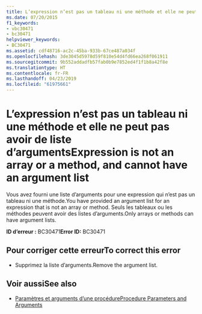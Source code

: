 ```yaml
---
title: L’expression n’est pas un tableau ni une méthode et elle ne peut pas avoir de liste d’arguments
ms.date: 07/20/2015
f1_keywords:
- vbc30471
- bc30471
helpviewer_keywords:
- BC30471
ms.assetid: cdf48716-ac2c-45ba-933b-67ce487a034f
ms.openlocfilehash: 3de3045d5978d59f810e54d4fd66ea268f061911
ms.sourcegitcommit: 9b552addadfb57fab0b9e7852ed4f1f1b8a42f8e
ms.translationtype: HT
ms.contentlocale: fr-FR
ms.lasthandoff: 04/23/2019
ms.locfileid: "61975661"
---
```

# <a name="expression-is-not-an-array-or-a-method-and-cannot-have-an-argument-list"></a><span data-ttu-id="453c2-102">L’expression n’est pas un tableau ni une méthode et elle ne peut pas avoir de liste d’arguments</span><span class="sxs-lookup"><span data-stu-id="453c2-102">Expression is not an array or a method, and cannot have an argument list</span></span>
<span data-ttu-id="453c2-103">Vous avez fourni une liste d’arguments pour une expression qui n’est pas un tableau ni une méthode.</span><span class="sxs-lookup"><span data-stu-id="453c2-103">You have provided an argument list for an expression that is not an array or method.</span></span> <span data-ttu-id="453c2-104">Seuls les tableaux ou les méthodes peuvent avoir des listes d’arguments.</span><span class="sxs-lookup"><span data-stu-id="453c2-104">Only arrays or methods can have argument lists.</span></span>  
  
 <span data-ttu-id="453c2-105">**ID d’erreur :** BC30471</span><span class="sxs-lookup"><span data-stu-id="453c2-105">**Error ID:** BC30471</span></span>  
  
## <a name="to-correct-this-error"></a><span data-ttu-id="453c2-106">Pour corriger cette erreur</span><span class="sxs-lookup"><span data-stu-id="453c2-106">To correct this error</span></span>  
  
- <span data-ttu-id="453c2-107">Supprimez la liste d’arguments.</span><span class="sxs-lookup"><span data-stu-id="453c2-107">Remove the argument list.</span></span>  
  
## <a name="see-also"></a><span data-ttu-id="453c2-108">Voir aussi</span><span class="sxs-lookup"><span data-stu-id="453c2-108">See also</span></span>

- [<span data-ttu-id="453c2-109">Paramètres et arguments d’une procédure</span><span class="sxs-lookup"><span data-stu-id="453c2-109">Procedure Parameters and Arguments</span></span>](../../visual-basic/programming-guide/language-features/procedures/procedure-parameters-and-arguments.md)
